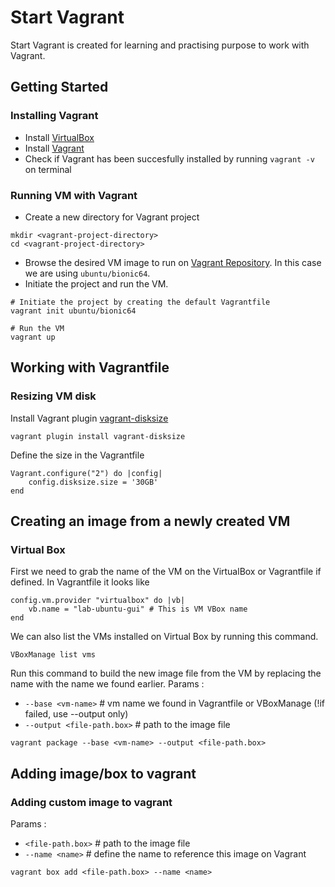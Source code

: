 # Start Vagrant

Start Vagrant is created for learning and practising purpose to work with Vagrant.

## Getting Started

### Installing Vagrant
  - Install [VirtualBox](https://www.virtualbox.org/)
  - Install [Vagrant](https://www.vagrantup.com/downloads)
  - Check if Vagrant has been succesfully installed by running `vagrant -v` on terminal

### Running VM with Vagrant
- Create a new directory for Vagrant project
```
mkdir <vagrant-project-directory>
cd <vagrant-project-directory>
```
- Browse the desired VM image to run on [Vagrant Repository](https://app.vagrantup.com/boxes/search). In this case we are using `ubuntu/bionic64`.
- Initiate the project and run the VM.
```
# Initiate the project by creating the default Vagrantfile
vagrant init ubuntu/bionic64

# Run the VM
vagrant up
```

## Working with Vagrantfile

### Resizing VM disk
Install Vagrant plugin [vagrant-disksize](https://github.com/sprotheroe/vagrant-disksize)
```
vagrant plugin install vagrant-disksize
```
Define the size in the Vagrantfile
```
Vagrant.configure("2") do |config|
    config.disksize.size = '30GB'
end
```

## Creating an image from a newly created VM
### Virtual Box
First we need to grab the name of the VM on the VirtualBox or Vagrantfile if defined.
In Vagrantfile it looks like
```
config.vm.provider "virtualbox" do |vb|
    vb.name = "lab-ubuntu-gui" # This is VM VBox name
end
```

We can also list the VMs installed on Virtual Box by running this command.
```
VBoxManage list vms
```

Run this command to build the new image file from the VM by replacing the name with the name we found earlier.
Params :
- `--base <vm-name>` # vm name we found in Vagrantfile or VBoxManage (!if failed, use --output only)
- `--output <file-path.box>` # path to the image file
```
vagrant package --base <vm-name> --output <file-path.box>
```

## Adding image/box to vagrant
### Adding custom image to vagrant
Params :
- `<file-path.box>` # path to the image file
- `--name <name>` # define the name to reference this image on Vagrant
```
vagrant box add <file-path.box> --name <name>
```